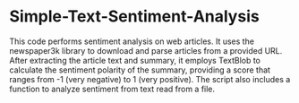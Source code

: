 # Simple-Text-Sentiment-Analysis

This code  performs sentiment analysis on web articles. It uses the newspaper3k library to download and parse articles from a provided URL. After extracting the article text and summary, it employs TextBlob to calculate the sentiment polarity of the summary, providing a score that ranges from -1 (very negative) to 1 (very positive). 
The script also includes a function to analyze sentiment from text read from a file.

